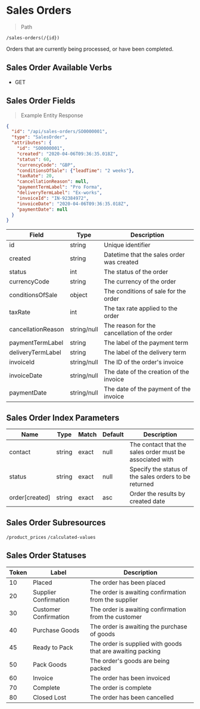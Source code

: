 # Sales Orders

> Path

```
/sales-orders(/{id})
```

Orders that are currently being processed, or have been completed.

## Sales Order Available Verbs



* GET

## Sales Order Fields

> Example Entity Response

```json
{
  "id": "/api/sales-orders/SO0000001",
  "type": "SalesOrder",
  "attributes": {
    "id": "SO0000001",
    "created": "2020-04-06T09:36:35.018Z",
    "status": 60,
    "currencyCode": "GBP",
    "conditionsOfSale": {"leadTime": "2 weeks"},
    "taxRate": 20,
    "cancellationReason": null,
    "paymentTermLabel": "Pro Forma",
    "deliveryTermLabel": "Ex-works",
    "invoiceId": "IN-92384972",
    "invoiceDate": "2020-04-06T09:36:35.018Z",
    "paymentDate": null
  }
}
```

Field | Type | Description
----- | ---  | -----------
id | string | Unique identifier
created | string | Datetime that the sales order was created
status | int | The status of the order
currencyCode | string | The currency of the order
conditionsOfSale | object | The conditions of sale for the order
taxRate | int | The tax rate applied to the order
cancellationReason | string/null | The reason for the cancellation of the order
paymentTermLabel | string | The label of the payment term
deliveryTermLabel | string | The label of the delivery term
invoiceId | string/null | The ID of the order's invoice
invoiceDate | string/null | The date of the creation of the invoice
paymentDate | string/null | The date of the payment of the invoice

## Sales Order Index Parameters

Name | Type | Match | Default | Description
---- | ---- | ----- | ------- | -----------
contact | string | exact | null | The contact that the sales order must be associated with
status | string | exact | null | Specify the status of the sales orders to be returned
order\[created] | string | exact | asc | Order the results by created date

## Sales Order Subresources

`/product_prices`
`/calculated-values`

## Sales Order Statuses

Token | Label | Description
----- | ----- | -----------
10 | Placed | The order has been placed
20 | Supplier Confirmation | The order is awaiting confirmation from the supplier
30 | Customer Confirmation | The order is awaiting confirmation from the customer
40 | Purchase Goods | The order is awaiting the purchase of goods
45 | Ready to Pack | The order is supplied with goods that are awaiting packing
50 | Pack Goods | The order's goods are being packed
60 | Invoice | The order has been invoiced
70 | Complete | The order is complete
80 | Closed Lost | The order has been cancelled
